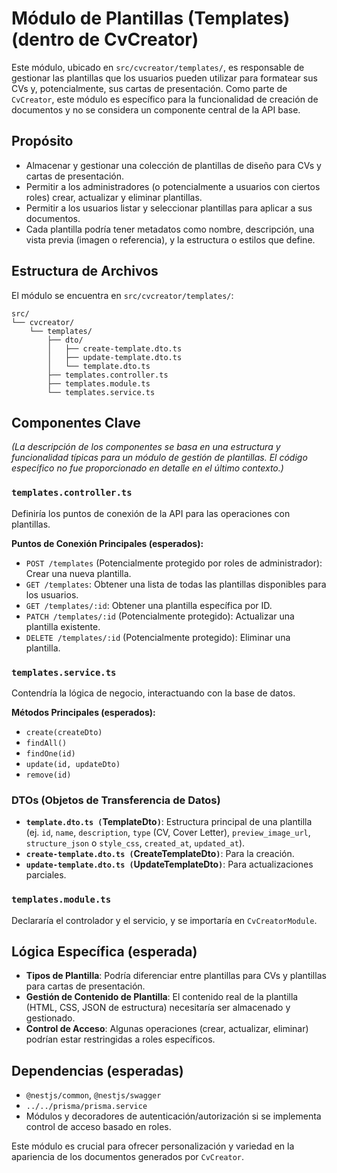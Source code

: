 # Módulo de Plantillas (Templates) (dentro de CvCreator)

Este módulo, ubicado en `src/cvcreator/templates/`, es responsable de gestionar las plantillas que los usuarios pueden utilizar para formatear sus CVs y, potencialmente, sus cartas de presentación. Como parte de `CvCreator`, este módulo es específico para la funcionalidad de creación de documentos y no se considera un componente central de la API base.

## Propósito

- Almacenar y gestionar una colección de plantillas de diseño para CVs y cartas de presentación.
- Permitir a los administradores (o potencialmente a usuarios con ciertos roles) crear, actualizar y eliminar plantillas.
- Permitir a los usuarios listar y seleccionar plantillas para aplicar a sus documentos.
- Cada plantilla podría tener metadatos como nombre, descripción, una vista previa (imagen o referencia), y la estructura o estilos que define.

## Estructura de Archivos

El módulo se encuentra en `src/cvcreator/templates/`:

```
src/
└── cvcreator/
    └── templates/
        ├── dto/
        │   ├── create-template.dto.ts
        │   ├── update-template.dto.ts
        │   └── template.dto.ts
        ├── templates.controller.ts
        ├── templates.module.ts
        └── templates.service.ts
```

## Componentes Clave

_(La descripción de los componentes se basa en una estructura y funcionalidad típicas para un módulo de gestión de plantillas. El código específico no fue proporcionado en detalle en el último contexto.)_

### `templates.controller.ts`

Definiría los puntos de conexión de la API para las operaciones con plantillas.

**Puntos de Conexión Principales (esperados):**

- `POST /templates` (Potencialmente protegido por roles de administrador): Crear una nueva plantilla.
- `GET /templates`: Obtener una lista de todas las plantillas disponibles para los usuarios.
- `GET /templates/:id`: Obtener una plantilla específica por ID.
- `PATCH /templates/:id` (Potencialmente protegido): Actualizar una plantilla existente.
- `DELETE /templates/:id` (Potencialmente protegido): Eliminar una plantilla.

### `templates.service.ts`

Contendría la lógica de negocio, interactuando con la base de datos.

**Métodos Principales (esperados):**

- `create(createDto)`
- `findAll()`
- `findOne(id)`
- `update(id, updateDto)`
- `remove(id)`

### DTOs (Objetos de Transferencia de Datos)

- **`template.dto.ts (`TemplateDto`)`**: Estructura principal de una plantilla (ej. `id`, `name`, `description`, `type` (CV, Cover Letter), `preview_image_url`, `structure_json` o `style_css`, `created_at`, `updated_at`).
- **`create-template.dto.ts (`CreateTemplateDto`)`**: Para la creación.
- **`update-template.dto.ts (`UpdateTemplateDto`)`**: Para actualizaciones parciales.

### `templates.module.ts`

Declararía el controlador y el servicio, y se importaría en `CvCreatorModule`.

## Lógica Específica (esperada)

- **Tipos de Plantilla**: Podría diferenciar entre plantillas para CVs y plantillas para cartas de presentación.
- **Gestión de Contenido de Plantilla**: El contenido real de la plantilla (HTML, CSS, JSON de estructura) necesitaría ser almacenado y gestionado.
- **Control de Acceso**: Algunas operaciones (crear, actualizar, eliminar) podrían estar restringidas a roles específicos.

## Dependencias (esperadas)

- `@nestjs/common`, `@nestjs/swagger`
- `../../prisma/prisma.service`
- Módulos y decoradores de autenticación/autorización si se implementa control de acceso basado en roles.

Este módulo es crucial para ofrecer personalización y variedad en la apariencia de los documentos generados por `CvCreator`.
